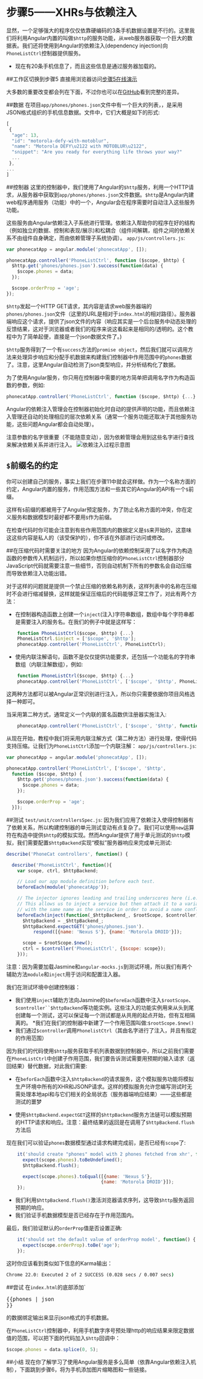 # 步骤5——XHRs与依赖注入
显然，一个足够强大的程序仅仅依靠硬编码的3条手机数据设置是不行的。这里我们将利用Angular内置的叫做`$http`的服务功能，从web服务器获取一个巨大的数据表。我们还将使用到Angular的依赖注入(dependency injection)向`PhoneListCtrl`控制器提供服务。
* 现在有20条手机信息了，而且这些信息是通过服务器加载的。

##工作区切换到步骤5
直接用浏览器访问[步骤5在线演示](http://angular.github.io/angular-phonecat/step-5/app)

大多数的重要改变都会列在下面，不过你也可以在[GitHub](https://github.com/angular/angular-phonecat/compare/step-4...step-5)看到完整的差异。

##数据
在项目`app/phones/phones.json`文件中有一个巨大的列表，，是采用JSON格式组织的手机信息数据。文件中，它们大概是如下的形式:
```js
[
 {
  "age": 13,
  "id": "motorola-defy-with-motoblur",
  "name": "Motorola DEFY\u2122 with MOTOBLUR\u2122",
  "snippet": "Are you ready for everything life throws your way?"
  ...
 },
...
]
```

##控制器
这里的控制器中，我们使用了Angular的`$http`服务，利用一个HTTP请求，从服务器中获取到`app/phones/phones.json`文件数据。`$http`是Angular内建web程序通用服务（功能）中的一个，Angular会在程序需要时自动注入这些服务功能。

这些服务由Angular依赖注入子系统进行管理。依赖注入帮助你的程序在好的结构（例如独立的数据、控制和表现/展示)和松耦合（组件间解耦，组件之间的依赖关系不由组件自身确定，而由依赖管理子系统协调）。
`app/js/controllers.js`:
```js
var phonecatApp = angular.module('phonecatApp', []);

phonecatApp.controller('PhoneListCtrl', function ($scope, $http) {
  $http.get('phones/phones.json').success(function(data) {
    $scope.phones = data;
  });

  $scope.orderProp = 'age';
});
```
`$http`发起一个HTTP GET请求，其内容是请求web服务器端的`phones/phones.json`文件（这里的URL是相对于`index.html`的相对路径）。服务器端响应这个请求，提供了json文件的内容（响应其实是一个后台服务中动态处理的反馈结果，这对于浏览器或者我们的程序来说这看起来是相同的/透明的。这个教程中为了简单起便，直接是一个json数据文件了。)

`$http`服务得到了一个有`success`方法的`promise object`，然后我们就可以调用方法来处理异步响应和分配手机数据来构建我们控制器中作用范围中的`phones`数据了。注意，这里Angular自动检测了json类型响应，并分析结构化了数据。

为了使用Angular服务，你只用在控制器中需要的地方简单把调用名字作为构造函数的参数，例如:
```js
phonecatApp.controller('PhoneListCtrl', function ($scope, $http) {...}
```
Angular的依赖注入管理会在控制器初始化时自动的提供声明的功能，而且依赖注入管理还自动的处理相应的层次依赖关系（通常一个服务功能还取决于其他服务功能，这些问题Angular都会自动处理）。

注意参数的名字很重要（不能随意变动），因为依赖管理会用到这些名字进行查找来解决依赖关系并进行注入。
![依赖注入过程示意图](../image/tutorial_05.png)

## `$`前缀名的约定
你可以创建自己的服务，事实上我们在步骤11中就会这样做。作为一个名称方面的约定，Angular内置的服务，作用范围方法和一些其它的Angular的API有一个`$`前缀。

这样有`$`前缀的都被用于了Angular预定服务，为了防止名称方面的冲突，你在定义服务和数据模型时最好都不要用`$`作为前缀。

在检查代码时你可能会注意到有些作用范围内的数据定义是`$$`来开始的，这意味这这些内容是私人的（该受保护的），你不该在外部进行访问或修改。

##在压缩代码时需要关注的地方
因为Angular的依赖控制采用了以名字作为构造函数的参数传入机制运行，所以如果你想压缩你的`PhoneListCtrl`控制器部分JavaScript代码就需要注意一些细节，否则自动机制下所有的参数名会自动压缩而导致依赖注入功能出错。

对于这样的问题就是提供一个禁止压缩的依赖名称列表，这样列表中的名称在压缩时不会进行缩减替换，这样就能保证压缩后的代码能够正常工作了，对此有两个方法：

* 在控制器构造函数上创建一个`inject`(注入)字符串数组，数组中每个字符串都是需要注入的服务名。在我们的例子中就是这样写：
```js
    function PhoneListCtrl($scope, $http) {...}
    PhoneListCtrl.$inject = ['$scope', '$http'];
    phonecatApp.controller('PhoneListCtrl', PhoneListCtrl);
```

* 使用内联注解语句，函数不是仅仅提供功能要求，还包括一个功能名的字符串数组（内联注解数组），例如:
```js
    function PhoneListCtrl($scope, $http) {...}
    phonecatApp.controller('PhoneListCtrl', ['$scope', '$http', PhoneListCtrl]);
```


这两种方法都可以被Angular正常识别进行注入，所以你只需要依据你项目风格选择一种即可。

当采用第二种方式，通常定义一个内联的匿名函数供注册器实施注入:
```js
    phonecatApp.controller('PhoneListCtrl', ['$scope', '$http', function($scope, $http) {...}]);
```

 从现在开始，教程中我们将采用内联注解方式（第二种方法）进行处理，使得代码支持压缩。让我们为`PhoneListCtrl`添加一个内联注解：
`app/js/controllers.js`:
```js
var phonecatApp = angular.module('phonecatApp', []);

phonecatApp.controller('PhoneListCtrl', ['$scope', '$http',
  function ($scope, $http) {
    $http.get('phones/phones.json').success(function(data) {
      $scope.phones = data;
    });

    $scope.orderProp = 'age';
  }]);
```
##测试
`test/unit/controllersSpec.js`:
因为我们应用了依赖注入使得控制器有了依赖关系，所以构建控制器的单元测试变动有点复杂了。我们可以使用`new`运算符在构造中提供`$http`的模拟实现。然而Angular提供了用于单元测试的`$http`模拟，我们需要配置`$httpBackend`实现“模拟”服务器响应来完成单元测试:
```js
describe('PhoneCat controllers', function() {

  describe('PhoneListCtrl', function(){
    var scope, ctrl, $httpBackend;

    // Load our app module definition before each test.
    beforeEach(module('phonecatApp'));

    // The injector ignores leading and trailing underscores here (i.e. _$httpBackend_).
    // This allows us to inject a service but then attach it to a variable
    // with the same name as the service in order to avoid a name conflict.
    beforeEach(inject(function(_$httpBackend_, $rootScope, $controller) {
      $httpBackend = _$httpBackend_;
      $httpBackend.expectGET('phones/phones.json').
          respond([{name: 'Nexus S'}, {name: 'Motorola DROID'}]);

      scope = $rootScope.$new();
      ctrl = $controller('PhoneListCtrl', {$scope: scope});
    }));
```
注意：因为需要加载Jasmine和`angular-mocks.js`到测试环境，所以我们有两个辅助方法`module`和`inject`用于访问和配置注入器。

我们在测试环境中创建控制器：
* 我们使用`inject`辅助方法向Jasmine的`$beforeEach`函数中注入`$rootScope`、`$controller``$httpBackend`等功能实例。这些注入的功能实例用来从头到尾创建每一个测试，这可以保证每一个测试都是从共用的起点开始，但有互相隔离的。
*我们在我们的控制器中新建了一个作用范围叫做:`$rootScope.$new()`
* 我们通过`$controller`调用`PhonelistCtrl`（其由名字进行了注入，并且有指定的作用范围）

因为我们的代码使用`$http`服务获取手机列表数据到控制器中，所以之前我们需要在`PhoneListCtrl`中创建子作用范围，我们要告诉测试需要用预期的输入请求（返回结果）替代数据，对此我们需要:
* 在`beforEach`函数中注入`$httpBackend`的请求服务，这个模拟服务功能将模拟生产环境中所有的XHR和JSONP请求。这样的模拟服务允许您编写测试时无需处理本地api和与它们相关的全局状态（服务器端响应结果）——这些都是测试的噩梦

* 使用`$httpBackend.expectGET`这样的`$httpBackend`服务方法链可以模拟预期的HTTP请求和响应。注意：最终结果的返回是在调用了`$httpBackend.flush`方法后

现在我们可以验证`phones`数据模型通过请求构建完成前，是否已经有`scope`了:
```js
    it('should create "phones" model with 2 phones fetched from xhr', function() {
      expect(scope.phones).toBeUndefined();
      $httpBackend.flush();

      expect(scope.phones).toEqual([{name: 'Nexus S'},
                                   {name: 'Motorola DROID'}]);
    });
```

* 我们利用`$httpBackend.flush()`激活浏览器请求序列，这导致`$http`服务返回预期的响应。
* 我们验证手机数据模型是否已经存在于作用范围内。

最后，我们验证默认的`orderProp`值是否设置正确:
```js
    it('should set the default value of orderProp model', function() {
      expect(scope.orderProp).toBe('age');
    });
```
这时你应该看到类似如下信息的Karma输出：
```cmd
Chrome 22.0: Executed 2 of 2 SUCCESS (0.028 secs / 0.007 secs)
```

##尝试
在`index.html`的底部添加`<pre>{{phones | json }}</pre>的数据绑定输出来显示json格式的手机数据。

在`PhoneListCtrl`控制器中，利用手机数字序号预处理http的响应结果来限定数据值的范围，可以把下面的代码加入`$http`回调中：
```js
$scope.phones = data.splice(0, 5);
```

##小结
现在你了解学习了使用Angular服务是多么简单（依靠Angular依赖注入机制），下面跳到步骤6，将为手机添加图片缩略图和一些链接。
